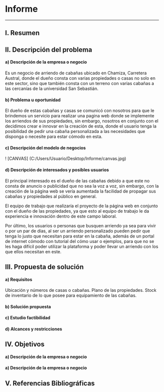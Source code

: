 # Informe-------------## I. Resumen## II. Descripción del problema#### a) Descripción de la empresa o negocioEs un negocio de arriendo de cabañas ubicado en Chamiza, Carretera Austral, donde el dueño consta con varias propiedades o casas no solo en este sector, sino que también consta con un terreno con varias cabañas a las cercanías de la universidad San Sebastián.#### b) Problema u oportunidadEl dueño de estas cabañas y casas se comunicó con nosotros para que le brindemos un servicio para realizar una pagina web donde se implemente los arriendos de sus propiedades, sin embargo, nosotros en conjunto con el decidimos crear e innovar en la creación de esta, donde el usuario tenga la posibilidad de pedir una cabaña personalizada a las necesidades que disponga o necesite para estar cómodo en esta.#### c) Descripción del modelo de negocios! [CANVAS] (C:/Users/Usuario/Desktop/Informe/canvas.jpg)#### d) Descripción de interesados y posibles usuariosEl principal interesado es el dueño de las cabañas debido a que este no consta de anuncio o publicidad que no sea la voz a voz, sin embargo, con la creación de la página web se vería aumentada la facilidad de propagar sus cabañas y propiedades al público en general.El equipo de trabajo que realizaría el proyecto de la página web en conjunto con el dueño de las propiedades, ya que esto al equipo de trabajo le da experiencia e innovación dentro de este campo laboral.Por último, los usuarios o personas que busquen arriendo ya sea para vivir o por un par de días, al ser un arriendo personalizado pueden pedir que tenga lo justo que necesitan para estar en la cabaña, además de un portal de internet cómodo con tutorial del cómo usar o ejemplos, para que no se les haga difícil poder utilizar la plataforma y poder llevar un arriendo con los que ellos necesitan en este.## III. Propuesta de solución#### a) RequisitosUbicación y números de casas o cabañas.Plano de las propiedades.Stock de inventario de lo que posee para equipamiento de las cabañas.#### b) Solución propuesta#### c) Estudio factibilidad#### d) Alcances y restricciones## IV. Objetivos#### a) Descripción de la empresa o negocio#### a) Descripción de la empresa o negocio## V. Referencias Bibliográficas